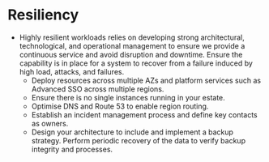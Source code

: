 # Resiliency

* Highly resilient workloads relies on developing strong architectural, technological, and operational management to ensure we provide a continuous service and avoid disruption and downtime. Ensure the capability is in place for a system to recover from a failure induced by high load, attacks, and failures.
  * Deploy resources across multiple AZs and platform services such as Advanced SSO across multiple regions.
  * Ensure there is no single instances running in your estate.
  * Optimise DNS and Route 53 to enable region routing.
  * Establish an incident management process and define key contacts as owners.
  * Design your architecture to include and implement a backup strategy. Perform periodic recovery of the data to verify backup integrity and processes.